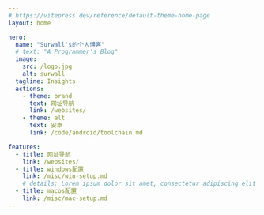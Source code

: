 ```yaml
---
# https://vitepress.dev/reference/default-theme-home-page
layout: home

hero:
  name: "Surwall's的个人博客"
  # text: "A Programmer's Blog"
  image:
    src: /logo.jpg
    alt: surwall
  tagline: Insights
  actions:
    - theme: brand
      text: 网址导航
      link: /websites/
    - theme: alt
      text: 安卓
      link: /code/android/toolchain.md

features:
  - title: 网址导航
    link: /websites/
  - title: windows配置
    link: /misc/win-setup.md
    # details: Lorem ipsum dolor sit amet, consectetur adipiscing elit
  - title: macos配置
    link: /misc/mac-setup.md
---
```


<style lang="css">
.image-container .image-src {
  border-radius: 50%;
  width: 250px;
  height: 250px;
}
</style>